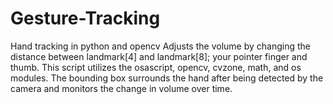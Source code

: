 # Gesture-Tracking
Hand tracking in python and opencv 
Adjusts the volume by changing the distance between landmark[4] and landmark[8]; your pointer finger and thumb. This script utilizes the osascript, opencv, cvzone, math, and os modules. The bounding box surrounds the hand after being detected by the camera and monitors the change in volume over time.
